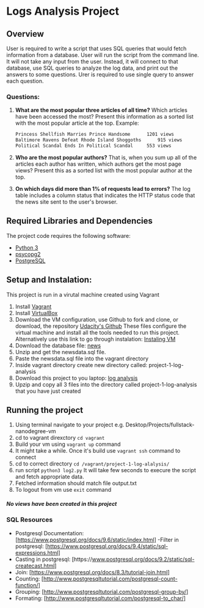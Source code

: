 # Logs Analysis Project

## Overview
User is required to write a script that uses SQL queries that would fetch information from a database.
User will run the script from the command line. It will not take any input from the user. Instead, it will connect to that database, use SQL queries to analyze the log data, and print out the answers to some questions.
Urer is required to use single query to answer each question.
### Questions:
1. **What are the most popular three articles of all time?**
	Which articles have been accessed the most? Present this information as a sorted list with the most popular article at the top.
	Example:
	```bash
	Princess Shellfish Marries Prince Handsome		1201 views
 	Baltimore Ravens Defeat Rhode Island Shoggoths		915 views
 	Political Scandal Ends In Political Scandal		553 views
 	```

1. **Who are the most popular authors?**
	That is, when you sum up all of the articles each author has written, which authors get the most page views? Present this as a sorted list with the most popular author at the top.
1. **On which days did more than 1% of requests lead to errors?**
	The log table includes a column status that indicates the HTTP status code that the news site sent to the user's browser.

## Required Libraries and Dependencies
The project code requires the following software:

- [Python 3](https://www.python.org/downloads/)
- [psycopg2](https://pypi.org/project/psycopg2/) 
- [PostgreSQL](https://www.postgresql.org/download/)

## Setup and Instalation:
This project is run in a virutal machine created using Vagrant

1. Install [Vagrant](https://www.vagrantup.com/)
1. Install [VirtualBox](https://www.virtualbox.org/)
1. Download the VM configuration, use Github to fork and clone, or download, the repository [Udacity's Github](https://github.com/udacity/fullstack-nanodegree-vm)
These files configure the virtual machine and install all the tools needed to run this project.
Alternatively use this link to go through instalation: [Instaling VM](https://classroom.udacity.com/nanodegrees/nd004/parts/51200cee-6bb3-4b55-b469-7d4dd9ad7765/modules/c57b57d4-29a8-4c5f-9bb8-5d53df3e48f4/lessons/5475ecd6-cfdb-4418-85a2-f2583074c08d/concepts/14c72fe3-e3fe-4959-9c4b-467cf5b7c3a0)
1. Download the database file: [news](https://d17h27t6h515a5.cloudfront.net/topher/2016/August/57b5f748_newsdata/newsdata.zip)
1. Unzip and get the newsdata.sql file.
1. Paste the newsdata.sql file into the vagrant directory
1. Inside  vagrant directory create new directory called: project-1-log-analysis
1. Download this project to you laptop: [log analysis](https://github.com/michellejl/log_analysis)
1. Upzip and copy all 3 files into the directory called project-1-log-analysis that you have just created

## Running the project
1. Using terminal navigate to your project e.g. Desktop/Projects/fullstack-nanodegree-vm
1. cd to vagrant direxctory
`cd vagrant`
1. Build your vm using
`vagrant up` command
1. It might take a while. Once it's build use
`vagrant ssh` command to connect
1. cd to correct directory 
`cd /vagrant/project-1-log-alalysis/`
1. run script
`python3 log2.py`
It will take few seconds to execure the script and fetch appropriate data.
1. Fetched information should match file output.txt 
1. To logout from vm use
`exit` command

##### No views have been created in this project






### SQL Resources
- Postgresql Documentation: [https://www.postgresql.org/docs/9.6/static/index.html]
-Filter in postgresql: [https://www.postgresql.org/docs/9.4/static/sql-expressions.html]
- Casting in postgresql: [https://​www.postgresql.org/docs/9.2/static/sql-createcast.html]
- Join: [https://www.postgresql.org/docs/8.3/tutorial-join.html]
- Counting: [​http://www.postgresqltutorial.com/postgresql-count-function/]
- Grouping: [http://www.postgresqltutorial.com/postgresql-group-by/]
- Formating: [​http://www.postgresqltutorial.com/postgresql-to_char/]


